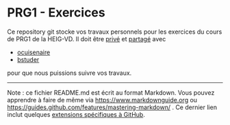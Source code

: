 # PRG1 - Exercices

Ce repository git stocke vos travaux personnels pour les exercices du cours de PRG1 de la HEIG-VD. Il doit être [privé](https://docs.github.com/en/github/administering-a-repository/setting-repository-visibility) et [partagé](https://docs.github.com/en/github/setting-up-and-managing-your-github-user-account/inviting-collaborators-to-a-personal-repository) avec

* [ocuisenaire](https://github.com/ocuisenaire)
* [bstuder](https://github.com/bstuder)

pour que nous puissions suivre vos travaux.

---

Note : ce fichier README.md est écrit au format Markdown. Vous pouvez apprendre à faire de même via https://www.markdownguide.org ou https://guides.github.com/features/mastering-markdown/ . Ce dernier lien inclut quelques [extensions spécifiques à GitHub](https://guides.github.com/features/mastering-markdown/#GitHub-flavored-markdown). 
